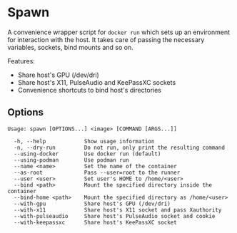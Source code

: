 # Spawn

A convenience wrapper script for `docker run` which sets up an environment for
interaction with the host. It takes care of passing the necessary variables,
sockets, bind mounts and so on.

Features:

  * Share host's GPU (/dev/dri)
  * Share host's X11, PulseAudio and KeePassXC sockets
  * Convenience shortcuts to bind host's directories

## Options

```
Usage: spawn [OPTIONS...] <image> [COMMAND [ARGS...]]

  -h, --help            Show usage information
  -n, --dry-run         Do not run, only print the resulting command
  --using-docker        Use docker run (default)
  --using-podman        Use podman run
  --name <name>         Set the name of the container
  --as-root             Pass --user=root to the runner
  --user <user>         Set user's HOME to /home/<user>
  --bind <path>         Mount the specified directory inside the container
  --bind-home <path>    Mount the specified directory as /home/<user>
  --with-gpu            Share host's GPU (/dev/dri)
  --with-x11            Share host's X11 socket and pass Xauthority
  --with-pulseaudio     Share host's PulseAudio socket and cookie
  --with-keepassxc      Share host's KeePassXC socket

```
